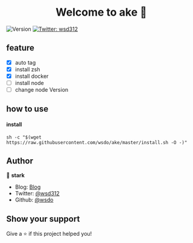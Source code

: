 <h1 align="center">Welcome to ake 👋</h1>
<p>
  <img alt="Version" src="https://img.shields.io/npm/v/ake.svg">
  <a href="https://twitter.com/wsd312">
    <img alt="Twitter: wsd312" src="https://img.shields.io/twitter/follow/wsd312.svg?style=social" target="_blank" />
  </a>
</p>

## feature
* [x] auto tag
* [x] install zsh
* [x] install docker
* [ ] install node
* [ ] change node Version

## how to use

#### install
```
sh -c "$(wget https://raw.githubusercontent.com/wsdo/ake/master/install.sh -O -)"
```

## Author

👤 **stark**

* Blog: [Blog](https://shudong.wang)
* Twitter: [@wsd312](https://twitter.com/wsd312)
* Github: [@wsdo](https://github.com/wsdo)

## Show your support

Give a ⭐️ if this project helped you!
